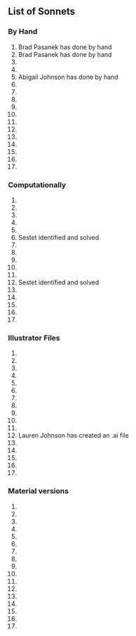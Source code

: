 ## List of Sonnets

### By Hand
1. Brad Pasanek has done by hand
2. Brad Pasanek has done by hand
3.
4.
5. Abigail Johnson has done by hand
6.
7.
8.
9.
10.
11.
12.
13.
14.
15.
16.
17.

### Computationally
1.
2.
3.
4.
5.
6. Sestet identified and solved
7.
8.
9.
10.
11.
12. Sestet identified and solved
13.
14.
15.
16.
17.

### Illustrator Files
1.
2.
3.
4.
5.
6.
7.
8.
9.
10.
11.
12. Lauren Johnson has created an .ai file
13.
14.
15.
16.
17.

### Material versions
1.
2.
3.
4.
5.
6.
7.
8.
9.
10.
11.
12.
13.
14.
15.
16.
17.
